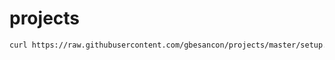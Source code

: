 # projects

``` bash
curl https://raw.githubusercontent.com/gbesancon/projects/master/setup.sh | sh
```